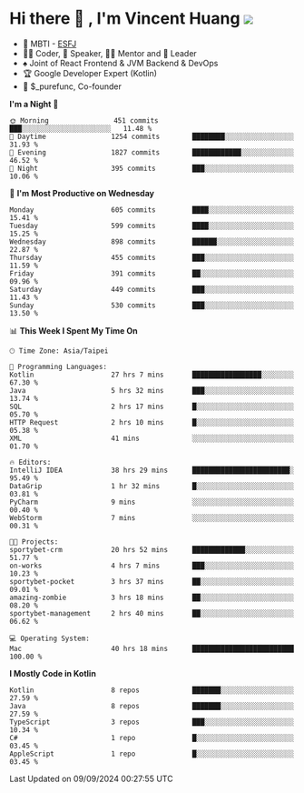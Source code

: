 # Hi there 👋 , I'm Vincent Huang ![](https://komarev.com/ghpvc/?username=Jian-Min-Huang)
- 👀 MBTI - [ESFJ](https://www.16personalities.com/esfj-personality)
- 👨‍💻 Coder, 🎤 Speaker, 👨‍🏫 Mentor and 🚀 Leader
- ♠️ Joint of React Frontend & JVM Backend & DevOps
- 🏆 Google Developer Expert (Kotlin)
- 💼 $_purefunc, Co-founder

<!--START_SECTION:waka-->
**I'm a Night 🦉** 

```text
🌞 Morning                451 commits         ███░░░░░░░░░░░░░░░░░░░░░░   11.48 % 
🌆 Daytime                1254 commits        ████████░░░░░░░░░░░░░░░░░   31.93 % 
🌃 Evening                1827 commits        ████████████░░░░░░░░░░░░░   46.52 % 
🌙 Night                  395 commits         ███░░░░░░░░░░░░░░░░░░░░░░   10.06 % 
```
📅 **I'm Most Productive on Wednesday** 

```text
Monday                   605 commits         ████░░░░░░░░░░░░░░░░░░░░░   15.41 % 
Tuesday                  599 commits         ████░░░░░░░░░░░░░░░░░░░░░   15.25 % 
Wednesday                898 commits         ██████░░░░░░░░░░░░░░░░░░░   22.87 % 
Thursday                 455 commits         ███░░░░░░░░░░░░░░░░░░░░░░   11.59 % 
Friday                   391 commits         ██░░░░░░░░░░░░░░░░░░░░░░░   09.96 % 
Saturday                 449 commits         ███░░░░░░░░░░░░░░░░░░░░░░   11.43 % 
Sunday                   530 commits         ███░░░░░░░░░░░░░░░░░░░░░░   13.50 % 
```


📊 **This Week I Spent My Time On** 

```text
🕑︎ Time Zone: Asia/Taipei

💬 Programming Languages: 
Kotlin                   27 hrs 7 mins       █████████████████░░░░░░░░   67.30 % 
Java                     5 hrs 32 mins       ███░░░░░░░░░░░░░░░░░░░░░░   13.74 % 
SQL                      2 hrs 17 mins       █░░░░░░░░░░░░░░░░░░░░░░░░   05.70 % 
HTTP Request             2 hrs 10 mins       █░░░░░░░░░░░░░░░░░░░░░░░░   05.38 % 
XML                      41 mins             ░░░░░░░░░░░░░░░░░░░░░░░░░   01.70 % 

🔥 Editors: 
IntelliJ IDEA            38 hrs 29 mins      ████████████████████████░   95.49 % 
DataGrip                 1 hr 32 mins        █░░░░░░░░░░░░░░░░░░░░░░░░   03.81 % 
PyCharm                  9 mins              ░░░░░░░░░░░░░░░░░░░░░░░░░   00.40 % 
WebStorm                 7 mins              ░░░░░░░░░░░░░░░░░░░░░░░░░   00.31 % 

🐱‍💻 Projects: 
sportybet-crm            20 hrs 52 mins      █████████████░░░░░░░░░░░░   51.77 % 
on-works                 4 hrs 7 mins        ███░░░░░░░░░░░░░░░░░░░░░░   10.23 % 
sportybet-pocket         3 hrs 37 mins       ██░░░░░░░░░░░░░░░░░░░░░░░   09.01 % 
amazing-zombie           3 hrs 18 mins       ██░░░░░░░░░░░░░░░░░░░░░░░   08.20 % 
sportybet-management     2 hrs 40 mins       ██░░░░░░░░░░░░░░░░░░░░░░░   06.62 % 

💻 Operating System: 
Mac                      40 hrs 18 mins      █████████████████████████   100.00 % 
```

**I Mostly Code in Kotlin** 

```text
Kotlin                   8 repos             ███████░░░░░░░░░░░░░░░░░░   27.59 % 
Java                     8 repos             ███████░░░░░░░░░░░░░░░░░░   27.59 % 
TypeScript               3 repos             ███░░░░░░░░░░░░░░░░░░░░░░   10.34 % 
C#                       1 repo              █░░░░░░░░░░░░░░░░░░░░░░░░   03.45 % 
AppleScript              1 repo              █░░░░░░░░░░░░░░░░░░░░░░░░   03.45 % 
```




 Last Updated on 09/09/2024 00:27:55 UTC
<!--END_SECTION:waka-->
